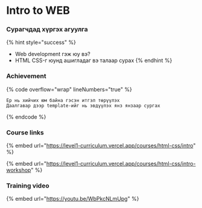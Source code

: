 # Intro to WEB

### Сурагчдад хүргэх агуулга

{% hint style="success" %}
* Web development гэж юу вэ?&#x20;
* HTML CSS-г юунд ашигладаг вэ талаар сурах
{% endhint %}

### Achievement

{% code overflow="wrap" lineNumbers="true" %}
```
Ер нь хийчих юм байна гэсэн итгэл төрүүлэх
Даалгавар дээр template-ийг нь эвдүүлэх янз янзаар сургах
```
{% endcode %}

### Course links

{% embed url="https://level1-curriculum.vercel.app/courses/html-css/intro" %}

{% embed url="https://level1-curriculum.vercel.app/courses/html-css/intro-workshop" %}

### Training video

{% embed url="https://youtu.be/WbPkcNLmUpg" %}
